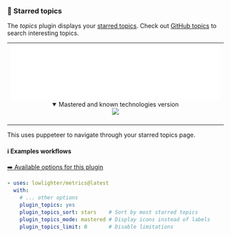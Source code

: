 ### 📌 Starred topics

The *topics* plugin displays your [starred topics](https://github.com/stars?filter=topics).
Check out [GitHub topics](https://github.com/topics) to search interesting topics.

<table>
  <td align="center">
    <img src="https://github.com/lowlighter/lowlighter/blob/master/metrics.plugin.topics.svg">
    <details open><summary>Mastered and known technologies version</summary>
      <img src="https://github.com/lowlighter/lowlighter/blob/master/metrics.topics.mastered.svg">
    </details>
    <img width="900" height="1" alt="">
  </td>
</table>

This uses puppeteer to navigate through your starred topics page.

#### ℹ️ Examples workflows

[➡️ Available options for this plugin](metadata.yml)

```yaml
- uses: lowlighter/metrics@latest
  with:
    # ... other options
    plugin_topics: yes
    plugin_topics_sort: stars    # Sort by most starred topics
    plugin_topics_mode: mastered # Display icons instead of labels
    plugin_topics_limit: 0       # Disable limitations
```
